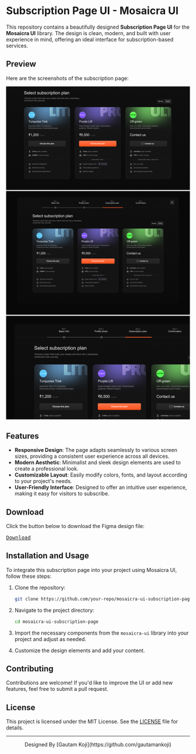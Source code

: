 # Subscription Page UI - Mosaicra UI

This repository contains a beautifully designed **Subscription Page UI** for the **Mosaicra UI** library. The design is clean, modern, and built with user experience in mind, offering an ideal interface for subscription-based services.

## Preview

Here are the screenshots of the subscription page:

<div align="center">

![Subscription Page 2](./img/subscription-page-2.png)
![Subscription Page 3](./img/subscription-page.png)
![Subscription Page 1](./img/subscription-page-1.png)

</div>

## Features

- **Responsive Design**: The page adapts seamlessly to various screen sizes, providing a consistent user experience across all devices.
- **Modern Aesthetic**: Minimalist and sleek design elements are used to create a professional look.
- **Customizable Layout**: Easily modify colors, fonts, and layout according to your project's needs.
- **User-Friendly Interface**: Designed to offer an intuitive user experience, making it easy for visitors to subscribe.
  
## Download

Click the button below to download the Figma design file:

[<kbd>Download</kbd>](./subscription-page.fig)


## Installation and Usage

To integrate this subscription page into your project using Mosaicra UI, follow these steps:

1. Clone the repository:

    ```bash
    git clone https://github.com/your-repo/mosaicra-ui-subscription-page.git
    ```

2. Navigate to the project directory:

    ```bash
    cd mosaicra-ui-subscription-page
    ```

3. Import the necessary components from the `mosaicra-ui` library into your project and adjust as needed.

4. Customize the design elements and add your content.

## Contributing

Contributions are welcome! If you'd like to improve the UI or add new features, feel free to submit a pull request.

## License

This project is licensed under the MIT License. See the [LICENSE](./LICENSE) file for details.

---

<div align="center">Designed By [Gautam Koji](https://github.com/gautamankoji)</div>
